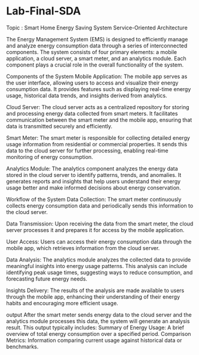 # Lab-Final-SDA
Topic : Smart Home Energy Saving System 
Service-Oriented Architecture

The Energy Management System (EMS) is designed to efficiently manage and analyze energy consumption data through a series of interconnected components. The system consists of four primary elements: a mobile application, a cloud server, a smart meter, and an analytics module. Each component plays a crucial role in the overall functionality of the system.

Components of the System
Mobile Application:
The mobile app serves as the user interface, allowing users to access and visualize their energy consumption data.
It provides features such as displaying real-time energy usage, historical data trends, and insights derived from analytics.

Cloud Server:
The cloud server acts as a centralized repository for storing and processing energy data collected from smart meters.
It facilitates communication between the smart meter and the mobile app, ensuring that data is transmitted securely and efficiently.

Smart Meter:
The smart meter is responsible for collecting detailed energy usage information from residential or commercial properties.
It sends this data to the cloud server for further processing, enabling real-time monitoring of energy consumption.

Analytics Module:
The analytics component analyzes the energy data stored in the cloud server to identify patterns, trends, and anomalies.
It generates reports and insights that help users understand their energy usage better and make informed decisions about energy conservation.

Workflow of the System
Data Collection:
The smart meter continuously collects energy consumption data and periodically sends this information to the cloud server.

Data Transmission:
Upon receiving the data from the smart meter, the cloud server processes it and prepares it for access by the mobile application.

User Access:
Users can access their energy consumption data through the mobile app, which retrieves information from the cloud server.

Data Analysis:
The analytics module analyzes the collected data to provide meaningful insights into energy usage patterns.
This analysis can include identifying peak usage times, suggesting ways to reduce consumption, and forecasting future energy needs.

Insights Delivery:
The results of the analysis are made available to users through the mobile app, enhancing their understanding of their energy habits and encouraging more efficient usage.

output
After the smart meter sends energy data to the cloud server and the analytics module processes this data, the system will generate an analysis result. This output typically includes:
Summary of Energy Usage: A brief overview of total energy consumption over a specified period.
Comparison Metrics: Information comparing current usage against historical data or benchmarks.
